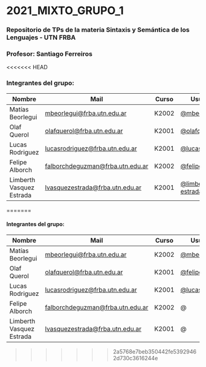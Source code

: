 # 2021_MIXTO_GRUPO_1

### Repositorio de TPs de la materia Sintaxis y Semántica de los Lenguajes - UTN FRBA

### Profesor: Santiago Ferreiros

<<<<<<< HEAD
### Integrantes del grupo:

| Nombre        			| Mail           					| Curso		| Usuario  	|
| ------------- 			|-------------						|--------	| -----		|
| Matías Beorlegui      	| mbeorlegui@frba.utn.edu.ar 		|	K2002	| [@mbeorlegui](https://github.com/mbeorlegui) |
| Olaf Querol				| olafquerol@frba.utn.edu.ar    	| 	K2001	| [@olafq](https://github.com/olafq)|
| Lucas Rodriguez 			| lucasrodriguez@frba.utn.edu.ar	|   K2001	| [@lucasirod](https://github.com/lucasirod) |
| Felipe Alborch			| falborchdeguzman@frba.utn.edu.ar  |   K2002	| [@felipealborch](https://github.com/FelipeAlborch) |
| Limberth Vasquez Estrada 	| lvasquezestrada@frba.utn.edu.ar 	|   K2001	| [@limberth-estrada-utn](https://github.com/limberth-estrada-utn) |
=======
#### Integrantes del grupo:

| Nombre        				| Mail           					| Curso  		| Usuario  	|
| ------------- 				|-------------						|	--------	| -----		|
| Matías Beorlegui      		| mbeorlegui@frba.utn.edu.ar 		|		K2002		| [@mbeorlegui](https://github.com/mbeorlegui) |
| Olaf Querol					| olafquerol@frba.utn.edu.ar    	| 		K2001		|[@felipealborch](https://github.com/FelipeAlborch) |
| Lucas Rodriguez 				| lucasrodriguez@frba.utn.edu.ar	|   	K2001		| [@lucasirod](https://github.com/lucasirod) |
| Felipe Alborch				| falborchdeguzman@frba.utn.edu.ar     	|   	K2002		| @ |
| Limberth Vasquez Estrada 		| lvasquezestrada@frba.utn.edu.ar 	|   	K2001		| @ |
>>>>>>> 2a5768e7beb350442fe53929462d730c3616244e
